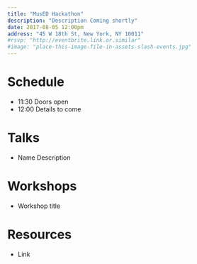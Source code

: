 ```yaml
---
title: "MusED Hackathon"
description: "Description Coming shortly"
date: 2017-08-05 12:00pm
address: "45 W 18th St, New York, NY 10011"
#rsvp: "http://eventbrite.link.or.similar"
#image: "place-this-image-file-in-assets-slash-events.jpg"
---
```


# Schedule

- 11:30 Doors open
- 12:00 Details to come

# Talks

- Name
  Description

# Workshops

- Workshop title


# Resources

- Link
